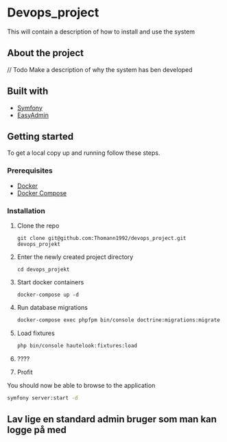 # Devops_project

This will contain a description of how to install and use the system

## About the project

// Todo
Make a description of why the system has ben developed

## Built with

* [Symfony](https://symfony.com)
* [EasyAdmin](https://github.com/EasyCorp/EasyAdminBundle)

## Getting started

To get a local copy up and running follow these steps.

### Prerequisites

* [Docker](https://docs.docker.com/install/)
* [Docker Compose](https://docs.docker.com/compose/install/)

### Installation

1. Clone the repo

   ```shell
   git clone git@github.com:Thomann1992/devops_project.git devops_projekt
   ```
   
2. Enter the newly created project directory

   ```shell
   cd devops_projekt
   ```
   
3. Start docker containers

   ```shell
   docker-compose up -d
   ```

4. Run database migrations

   ```sh
   docker-compose exec phpfpm bin/console doctrine:migrations:migrate --no-interaction
   ```

5. Load fixtures

   ```sh
   php bin/console hautelook:fixtures:load
   ```

6. ????

7. Profit

You should now be able to browse to the application

```sh
symfony server:start -d
```

## Lav lige en standard admin bruger som man kan logge på med
